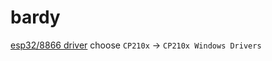 # bardy

[esp32/8866 driver](https://docs.espressif.com/projects/esp-idf/en/latest/esp32/get-started/establish-serial-connection.html)
choose `CP210x` -> `CP210x Windows Drivers`


